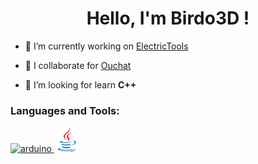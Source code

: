 <h1 align="center">Hello, I'm Birdo3D !</h1>

- 🔭 I’m currently working on [ElectricTools](https://github.com/Birdo3D/ElectricTools)

- 👯 I collaborate for [Ouchat](https://github.com/Birdo3D/Ouchat-3D)

- 🌱 I’m looking for learn **C++**

<h3 align="left">Languages and Tools:</h3>
<p align="left"> <a href="https://www.arduino.cc/" target="_blank" rel="noreferrer"> <img src="https://cdn.worldvectorlogo.com/logos/arduino-1.svg" alt="arduino" width="40" height="40"/> </a> <a href="https://www.java.com" target="_blank" rel="noreferrer"> <img src="https://raw.githubusercontent.com/devicons/devicon/master/icons/java/java-original.svg" alt="java" width="40" height="40"/> </a> </p>
